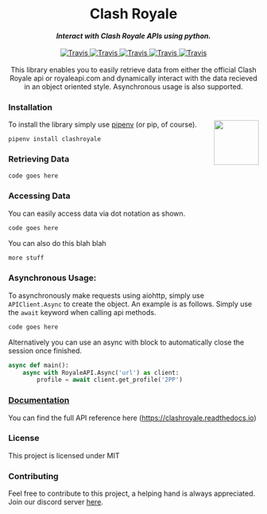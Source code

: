 

<h1 align="center">Clash Royale</h1>


<div align="center">
    <strong><i>Interact with Clash Royale APIs using python.</i></strong>
    <br>
    <br>
    
<a href="https://travis-ci.com/cgrok/clashroyale">
  <img src="https://img.shields.io/travis/com/cgrok/clashroyale/master.svg?style=for-the-badge&colorB=ffbf00" alt="Travis" />
</a>

<a href="https://pypi.org/project/clashroyale/">
  <img src="https://img.shields.io/pypi/pyversions/clashroyale.svg?style=for-the-badge&colorB=ffbf00" alt="Travis" />
</a>

<a href="https://pypi.org/project/clashroyale/">
  <img src="https://img.shields.io/pypi/v/clashroyale.svg?style=for-the-badge&colorB=ffbf00" alt="Travis" />
</a>

<a href="https://pypi.org/project/clashroyale/">
  <img src="https://img.shields.io/pypi/dm/clashroyale.svg?style=for-the-badge&colorB=ffbf00" alt="Travis" />
</a>

<a href="https://github.com/cgrok/clashroyale/blob/master/LICENSE">
  <img src="https://img.shields.io/github/license/cgrok/clashroyale.svg?style=for-the-badge&colorB=ffbf00" alt="Travis" />
</a>

</div>
<br>
<div align="center">
    This library enables you to easily retrieve data from either the official Clash Royale api or royaleapi.com and dynamically interact with the data recieved in an object oriented style. Asynchronous usage is also supported.
</div>

### Installation

<img src='https://vignette.wikia.nocookie.net/clashroyale/images/d/df/Happy_Face.png/revision/latest?cb=20160706235303' align='right' height='90'>

To install the library simply use [pipenv](http://pipenv.org/) (or pip, of course).

```
pipenv install clashroyale
```

### Retrieving Data


```py
code goes here
```

### Accessing Data
You can easily access data via dot notation as shown.
```py
code goes here
```

You can also do this blah blah
```py
more stuff
```

### Asynchronous Usage:

To asynchronously make requests using aiohttp, simply use `APIClient.Async` to create the object. An example is as follows. Simply use the `await` keyword when calling api methods.

```py
code goes here
```

Alternatively you can use an async with block to automatically close the session once finished.
```py
async def main():
    async with RoyaleAPI.Async('url') as client:
        profile = await client.get_profile('2PP') 
```

### [Documentation](https://clashroyale.readthedocs.io)
You can find the full API reference here (https://clashroyale.readthedocs.io)

### License
This project is licensed under MIT

### Contributing
Feel free to contribute to this project, a helping hand is always appreciated. Join our discord server [here](https://discord.gg/etJNHCQ). 
